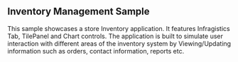## Inventory Management Sample

This sample showcases a store Inventory application. It features Infragistics Tab, TilePanel and Chart controls. The application is built to simulate user interaction with different areas of the inventory system by Viewing/Updating information such as orders, contact information, reports etc.